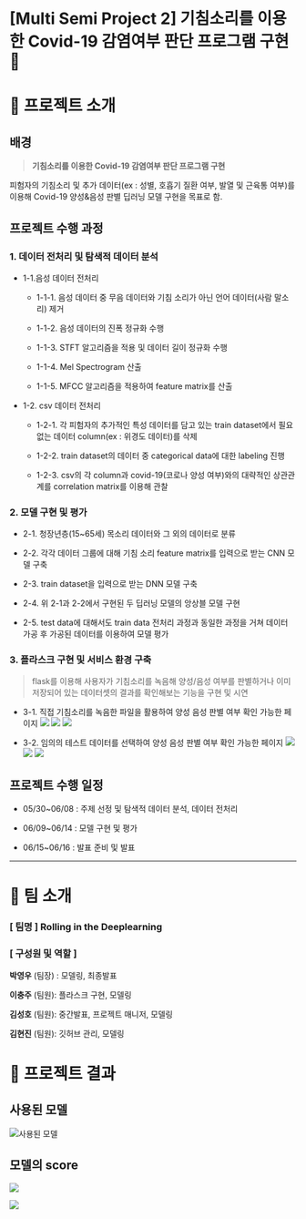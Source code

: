 # [Multi Semi Project 2] 기침소리를 이용한 Covid-19 감염여부 판단 프로그램 구현 🦠

# 📌 프로젝트 소개
##  배경 

> **기침소리를 이용한 Covid-19 감염여부 판단 프로그램 구현**

피험자의 기침소리 및 추가 데이터(ex : 성별, 호흡기 질환 여부, 발열 및 근육통 여부)를 이용해 Covid-19 양성&음성 판별 딥러닝 모델 구현을 목표로 함.



## 프로젝트 수행 과정

### 1. 데이터 전처리 및 탐색적 데이터 분석 

+ 1-1.음성 데이터 전처리 

  + 1-1-1. 음성 데이터 중 무음 데이터와 기침 소리가 아닌 언어 데이터(사람 말소리) 제거

  + 1-1-2. 음성 데이터의 진폭 정규화 수행

  + 1-1-3. STFT 알고리즘을 적용 및 데이터 길이 정규화 수행

  + 1-1-4. Mel Spectrogram 산출

  + 1-1-5. MFCC 알고리즘을 적용하여 feature matrix를 산출

+ 1-2. csv 데이터 전처리 

  + 1-2-1. 각 피험자의 추가적인 특성 데이터를 담고 있는 train dataset에서 필요없는 데이터 column(ex : 위경도 데이터)를 삭제

  + 1-2-2. train dataset의 데이터 중 categorical data에 대한 labeling 진행

  + 1-2-3. csv의 각 column과 covid-19(코로나 양성 여부)와의 대략적인 상관관계를 correlation matrix를 이용해 관찰



### 2. 모델 구현 및 평가

+ 2-1. 청장년층(15~65세) 목소리 데이터와 그 외의 데이터로 분류 

+ 2-2. 각각 데이터 그룹에 대해 기침 소리 feature matrix를 입력으로 받는 CNN 모델 구축 

+ 2-3. train dataset을 입력으로 받는 DNN 모델 구축 

+ 2-4. 위 2-1과 2-2에서 구현된 두 딥러닝 모델의 앙상블 모델 구현

+ 2-5. test data에 대해서도 train data 전처리 과정과 동일한 과정을 거쳐 데이터 가공 후 가공된 데이터를 이용하여 모델 평가



### 3. 플라스크 구현 및 서비스 환경 구축 

> flask를 이용해 사용자가 기침소리를 녹음해 양성/음성 여부를 판별하거나 이미 저장되어 있는 데이터셋의 결과를 확인해보는 기능을 구현 및 시연

+ 3-1. 직접 기침소리를 녹음한 파일을 활용하여 양성 음성 판별 여부 확인 가능한 페이지 
![](README.assets/2022-06-16-09-55-54.png)
![](README.assets/2022-06-16-10-12-21.png)
![](README.assets/테스트_양성.png)

+ 3-2. 임의의 테스트 데이터를 선택하여 양성 음성 판별 여부 확인 가능한 페이지
![](README.assets/2022-06-16-09-56-53.png)
![](README.assets/데이터_음성2.png)
![](README.assets/데이터_양성.png)







## 프로젝트 수행 일정

- 05/30~06/08 : 주제 선정 및 탐색적 데이터 분석, 데이터 전처리

- 06/09~06/14 : 모델 구현 및 평가

- 06/15~06/16 : 발표 준비 및 발표



----
# 📌 팀 소개 
### [ 팀명 ] Rolling in the Deeplearning
### [ 구성원 및 역할 ]

**박영우** (팀장) : 모델링, 최종발표

**이충주** (팀원): 플라스크 구현, 모델링

**김성호** (팀원): 중간발표, 프로젝트 매니저, 모델링

**김현진** (팀원): 깃허브 관리, 모델링



# 📌 프로젝트 결과

## 사용된 모델

![사용된 모델](README.assets/다운로드.png)

## 모델의 score

![](README.assets/캡처.JPG)

![](README.assets/2022-06-16-10-20-28.png)
